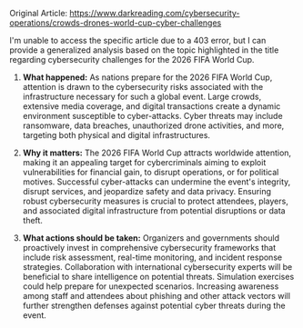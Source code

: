 Original Article: https://www.darkreading.com/cybersecurity-operations/crowds-drones-world-cup-cyber-challenges

I'm unable to access the specific article due to a 403 error, but I can provide a generalized analysis based on the topic highlighted in the title regarding cybersecurity challenges for the 2026 FIFA World Cup.

1) **What happened:**
   As nations prepare for the 2026 FIFA World Cup, attention is drawn to the cybersecurity risks associated with the infrastructure necessary for such a global event. Large crowds, extensive media coverage, and digital transactions create a dynamic environment susceptible to cyber-attacks. Cyber threats may include ransomware, data breaches, unauthorized drone activities, and more, targeting both physical and digital infrastructures.

2) **Why it matters:**
   The 2026 FIFA World Cup attracts worldwide attention, making it an appealing target for cybercriminals aiming to exploit vulnerabilities for financial gain, to disrupt operations, or for political motives. Successful cyber-attacks can undermine the event's integrity, disrupt services, and jeopardize safety and data privacy. Ensuring robust cybersecurity measures is crucial to protect attendees, players, and associated digital infrastructure from potential disruptions or data theft.

3) **What actions should be taken:**
   Organizers and governments should proactively invest in comprehensive cybersecurity frameworks that include risk assessment, real-time monitoring, and incident response strategies. Collaboration with international cybersecurity experts will be beneficial to share intelligence on potential threats. Simulation exercises could help prepare for unexpected scenarios. Increasing awareness among staff and attendees about phishing and other attack vectors will further strengthen defenses against potential cyber threats during the event.